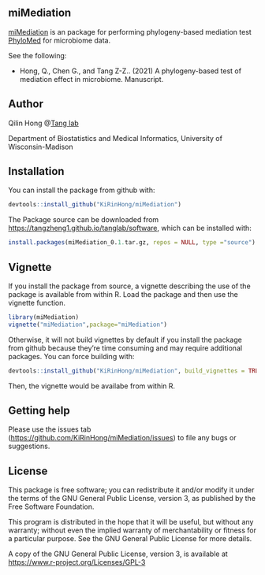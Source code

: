 ## miMediation

[miMediation](https://github.com/KiRinHong/miMediation) is an package for performing phylogeny-based mediation test [PhyloMed](https://github.com/KiRinHong/PhyloMed) for microbiome data.

See the following:

- Hong, Q., Chen G., and Tang Z-Z.. (2021) A phylogeny-based test of mediation effect in microbiome. Manuscript.

## Author

Qilin Hong @[Tang lab](https://tangzheng1.github.io/tanglab/)

Department of Biostatistics and Medical Informatics, University of Wisconsin-Madison

## Installation

You can install the package from github with:

``` r
devtools::install_github("KiRinHong/miMediation")
```
The Package source can be downloaded from https://tangzheng1.github.io/tanglab/software, which can be installed with:

``` r
install.packages(miMediation_0.1.tar.gz, repos = NULL, type ="source") 
```

## Vignette

If you install the package from source, a vignette describing the use of the package is available from within R. Load the package and then use the vignette function.

``` r
library(miMediation)
vignette("miMediation",package="miMediation")
```
Otherwise, it will not build vignettes by default if you install the package from github because they’re time consuming and may require additional packages. You can force building with:

``` r
devtools::install_github("KiRinHong/miMediation", build_vignettes = TRUE)
```
Then, the vignette would be availabe from within R.

## Getting help

Please use the issues tab (https://github.com/KiRinHong/miMediation/issues) to file any bugs or suggestions.

## License

This package is free software; you can redistribute it and/or modify it under the terms of the GNU General Public License, version 3, as published by the Free Software Foundation.

This program is distributed in the hope that it will be useful, but without any warranty; without even the implied warranty of merchantability or fitness for a particular purpose. See the GNU General Public License for more details.

A copy of the GNU General Public License, version 3, is available at https://www.r-project.org/Licenses/GPL-3
